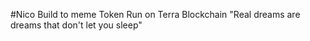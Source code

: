 #Nico  Build to meme Token Run on Terra Blockchain 
"Real dreams are dreams that don't let you sleep"
